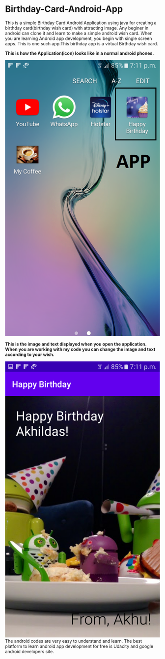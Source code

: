 # Birthday-Card-Android-App
This is a simple Birthday Card Android Application using java for creating a birthday card(birthday wish card) with attracting image.
Any beginer in android can clone it and learn to make a simple android wish card.
When you are learning Android app development, you begin with single screen apps. This is one such app.This birthday app is a virtual Birthday wish card.

**This is how the Application(icon) looks like in a normal android phones.**

![](https://github.com/akhilaku/Birthday-Card-Android-App/blob/master/Screenshot_20200515-191136.png)

**This is the image and text displayed when you open the application. When you are working with my code you can change the image and text according to your wish.**

![](https://github.com/akhilaku/Birthday-Card-Android-App/blob/master/Screenshot_20200515-191141.png)
The android codes are very easy to understand and learn. The best platform to learn android app development for free is Udacity and google android developers site.
